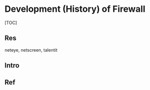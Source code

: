 # Development (History) of Firewall

[TOC]



## Res
neteye, netscreen, talentit


## Intro



## Ref

